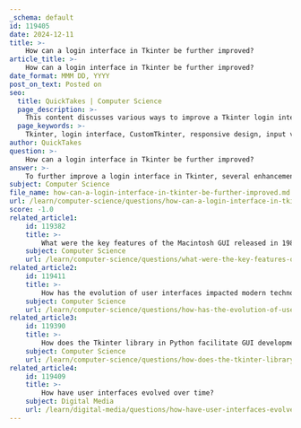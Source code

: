 ```yaml
---
_schema: default
id: 119405
date: 2024-12-11
title: >-
    How can a login interface in Tkinter be further improved?
article_title: >-
    How can a login interface in Tkinter be further improved?
date_format: MMM DD, YYYY
post_on_text: Posted on
seo:
  title: QuickTakes | Computer Science
  page_description: >-
    This content discusses various ways to improve a Tkinter login interface by incorporating modern UI elements, responsive design, input validation, and security best practices to enhance user experience.
  page_keywords: >-
    Tkinter, login interface, CustomTkinter, responsive design, input validation, password visibility toggle, user feedback, themed widgets, accessibility features, security measures, database integration, visual enhancements
author: QuickTakes
question: >-
    How can a login interface in Tkinter be further improved?
answer: >-
    To further improve a login interface in Tkinter, several enhancements can be implemented to enhance user experience, security, and aesthetics. Here are some suggestions:\n\n1. **Use CustomTkinter for Modern UI**: By utilizing the `customtkinter` module, developers can create a more modern and visually appealing login interface. This module offers customizable widgets that are not available in traditional Tkinter, allowing for a more contemporary look and feel.\n\n2. **Responsive Layouts**: Implement responsive design principles using Tkinter's grid system and layout managers. This ensures that the login interface adapts to different screen sizes and resolutions, providing a consistent user experience across devices.\n\n3. **Input Validation**: Incorporate input validation to ensure that users enter valid credentials. This can include checking for empty fields, enforcing password complexity, and providing real-time feedback on input errors.\n\n4. **Password Visibility Toggle**: Add a feature that allows users to toggle the visibility of their password. This can be done with a checkbox or an eye icon that shows or hides the password text, enhancing usability.\n\n5. **User Feedback**: Provide clear feedback to users upon successful or unsuccessful login attempts. This can be done through message boxes or status labels that inform users of the outcome of their login attempt.\n\n6. **Themed Widgets**: Use themed widgets from the `ttk` module to enhance the visual appeal of the interface. Themed widgets can provide a more polished look compared to standard Tkinter widgets.\n\n7. **Accessibility Features**: Ensure that the login interface is accessible to all users, including those with disabilities. This can include keyboard navigation support, screen reader compatibility, and high-contrast color schemes.\n\n8. **Security Measures**: Implement security best practices, such as hashing passwords before storing them in a database and using secure connections for data transmission. This is crucial for protecting user credentials.\n\n9. **Database Integration**: Integrate the login interface with a database to manage user credentials securely. This allows for user registration, password recovery, and account management features.\n\n10. **Visual Enhancements**: Consider adding images, icons, or background colors to make the interface more engaging. A well-designed interface can significantly improve user satisfaction.\n\nBy implementing these improvements, a login interface in Tkinter can become more user-friendly, secure, and visually appealing, ultimately enhancing the overall user experience.
subject: Computer Science
file_name: how-can-a-login-interface-in-tkinter-be-further-improved.md
url: /learn/computer-science/questions/how-can-a-login-interface-in-tkinter-be-further-improved
score: -1.0
related_article1:
    id: 119382
    title: >-
        What were the key features of the Macintosh GUI released in 1984?
    subject: Computer Science
    url: /learn/computer-science/questions/what-were-the-key-features-of-the-macintosh-gui-released-in-1984
related_article2:
    id: 119411
    title: >-
        How has the evolution of user interfaces impacted modern technology?
    subject: Computer Science
    url: /learn/computer-science/questions/how-has-the-evolution-of-user-interfaces-impacted-modern-technology
related_article3:
    id: 119390
    title: >-
        How does the Tkinter library in Python facilitate GUI development?
    subject: Computer Science
    url: /learn/computer-science/questions/how-does-the-tkinter-library-in-python-facilitate-gui-development
related_article4:
    id: 119409
    title: >-
        How have user interfaces evolved over time?
    subject: Digital Media
    url: /learn/digital-media/questions/how-have-user-interfaces-evolved-over-time
---
```


&nbsp;